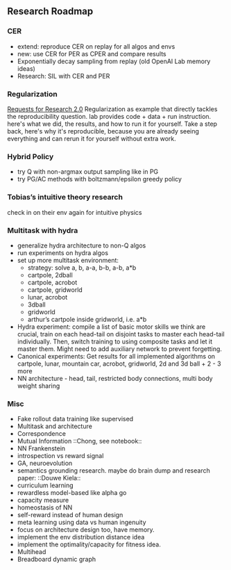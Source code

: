 ## Research Roadmap

### CER

- extend: reproduce CER on replay for all algos and envs
- new: use CER for PER as CPER and compare results
- Exponentially decay sampling from replay (old OpenAI Lab memory ideas)
- Research: SIL with CER and PER


### Regularization
[Requests for Research 2.0](https://blog.openai.com/requests-for-research-2/)
Regularization as example that directly tackles the reproducibility question. lab provides code + data + run instruction. here's what we did, the results, and how to run it for yourself. Take a step back, here's why it's reproducible, because you are already seeing everything and can rerun it for yourself without extra work.

### Hybrid Policy
- try Q with non-argmax output sampling like in PG
- try PG/AC methods with boltzmann/epsilon greedy policy

### Tobias’s intuitive theory research
check in on their env again for intuitive physics

### Multitask with hydra

- generalize hydra architecture to non-Q algos
- run experiments on hydra algos
- set up more multitask environment:
	- strategy: solve a, b, a-a, b-b, a-b, a*b
	- cartpole, 2dball
	- cartpole, acrobot
	- cartpole, gridworld
	- lunar, acrobot
	- 3dball
	- gridworld
	- arthur’s cartpole inside gridworld, i.e. a*b
- Hydra experiment: compile a list of basic motor skills we think are crucial, train on each head-tail on disjoint tasks to master each head-tail individually. 
Then, switch training to using composite tasks and let it master them. Might need to add auxiliary network to prevent forgetting.
- Canonical experiments: Get results for all implemented algorithms on cartpole, lunar, mountain car, acrobot, gridworld, 2d and 3d ball + 2 - 3 more
- NN architecture - head, tail, restricted body connections, multi body weight sharing


### Misc
* Fake rollout data training like supervised
* Multitask and architecture
* Correspondence
* Mutual Information ::Chong, see notebook::
* NN Frankenstein
* introspection vs reward signal
* GA, neuroevolution
* semantics grounding research. maybe do brain dump and research paper: ::Douwe Kiela::
* curriculum learning
* rewardless model-based like alpha go
* capacity measure
* homeostasis of NN 
* self-reward instead of human design
* meta learning using data vs human ingenuity
* focus on architecture design too, have memory.
* implement the env distribution distance idea
* implement the optimality/capacity for fitness idea.
* Multihead
* Breadboard dynamic graph 
